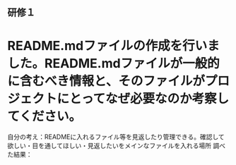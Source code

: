 ## 研修１
# README.mdファイルの作成を行いました。README.mdファイルが一般的に含むべき情報と、そのファイルがプロジェクトにとってなぜ必要なのか考察してください。
自分の考え：READMEに入れるファイル等を見返したり管理できる。確認して欲しい・目を通してほしい・見返したいをメインなファイルを入れる場所
調べた結果：
